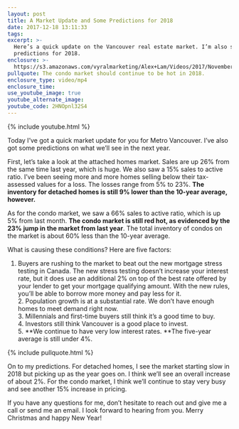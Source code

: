 ```yaml
---
layout: post
title: A Market Update and Some Predictions for 2018
date: 2017-12-18 13:11:33
tags:
excerpt: >-
  Here’s a quick update on the Vancouver real estate market. I’m also sharing my
  predictions for 2018.
enclosure: >-
  https://s3.amazonaws.com/vyralmarketing/Alex+Lam/Videos/2017/November+Market+Report+-+Vancouver+Real+Estate+Agent.mp4
pullquote: The condo market should continue to be hot in 2018.
enclosure_type: video/mp4
enclosure_time:
use_youtube_image: true
youtube_alternate_image:
youtube_code: 2HNOpnl32S4
---
```



{% include youtube.html %}

Today I’ve got a quick market update for you for Metro Vancouver. I’ve also got some predictions on what we’ll see in the next year.

First, let’s take a look at the attached homes market. Sales are up 26% from the same time last year, which is huge. We also saw a 15% sales to active ratio. I’ve been seeing more and more homes selling below their tax-assessed values for a loss. The losses range from 5% to 23%. **The inventory for detached homes is still 9% lower than the 10-year average, however.**

As for the condo market, we saw a 66% sales to active ratio, which is up 5% from last month. **The condo market is still red hot, as evidenced by the 23% jump in the market from last year**. The total inventory of condos on the market is about 60% less than the 10-year average.

What is causing these conditions? Here are five factors:

1. Buyers are rushing to the market to beat out the new mortgage stress testing in Canada. The new stress testing doesn’t increase your interest rate, but it does use an additional 2% on top of the best rate offered by your lender to get your mortgage qualifying amount. With the new rules, you’ll be able to borrow more money and pay less for it.<br>2. Population growth is at a substantial rate. We don’t have enough homes to meet demand right now.<br>3. Millennials and first-time buyers still think it’s a good time to buy.<br>4. Investors still think Vancouver is a good place to invest.<br>5.&nbsp;**We continue to have very low interest rates.&nbsp;**The five-year average is still under 4%.

{% include pullquote.html %}

On to my predictions. For detached homes, I see the market starting slow in 2018 but picking up as the year goes on. I think we’ll see an overall increase of about 2%. For the condo market, I think we’ll continue to stay very busy and see another 15% increase in pricing.

If you have any questions for me, don’t hesitate to reach out and give me a call or send me an email. I look forward to hearing from you. Merry Christmas and happy New Year!